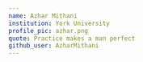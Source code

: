 ```yaml
---
name: Azhar Mithani
institution: York University 
profile_pic: azhar.png 
quote: Practice makes a man perfect 
github_user: AzharMithani
---
```

